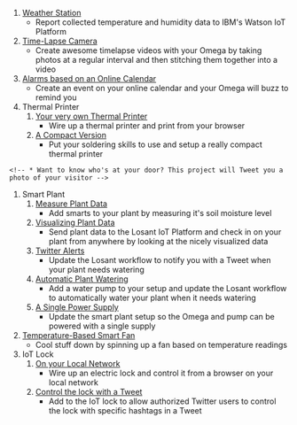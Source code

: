 1. [Weather Station](#weather-station)
	* Report collected temperature and humidity data to IBM's Watson IoT Platform
1. [Time-Lapse Camera](#timelapse-camera)
	* Create awesome timelapse videos with your Omega by taking photos at a regular interval and then stitching them together into a video
1. [Alarms based on an Online Calendar](#calendar-alarm)
	* Create an event on your online calendar and your Omega will buzz to remind you
1. Thermal Printer
	1. [Your very own Thermal Printer](#thermal-printer-p1)
		* Wire up a thermal printer and print from your browser
	1. [A Compact Version](#thermal-printer-p2)
		* Put your soldering skills to use and setup a really compact thermal printer
<!-- 1. [Twitter Doorbell](#smart-doorbell) -->
	<!-- * Want to know who's at your door? This project will Tweet you a photo of your visitor -->
1. Smart Plant
	1. [Measure Plant Data](#smart-plant-p1)
		* Add smarts to your plant by measuring it's soil moisture level
	1. [Visualizing Plant Data](#smart-plant-p2)
		* Send plant data to the Losant IoT Platform and check in on your plant from anywhere by looking at the nicely visualized data
	1. [Twitter Alerts](#smart-plant-p3)
		* Update the Losant workflow to notify you with a Tweet when your plant needs watering
	1. [Automatic Plant Watering](#smart-plant-p4)
		* Add a water pump to your setup and update the Losant workflow to automatically water your plant when it needs watering
	1. [A Single Power Supply](#smart-plant-p5)
		* Update the smart plant setup so the Omega and pump can be powered with a single supply
1. [Temperature-Based Smart Fan](#smart-fan)
	* Cool stuff down by spinning up a fan based on temperature readings
1. IoT Lock
	1. [On your Local Network](#internet-lock-p1)
		* Wire up an electric lock and control it from a browser on your local network
	1. [Control the lock with a Tweet](#internet-lock-p2)
		* Add to the IoT lock to allow authorized Twitter users to control the lock with specific hashtags in a Tweet
